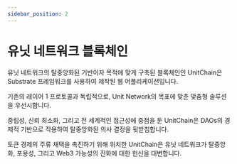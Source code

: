 ```yaml
---
sidebar_position: 2
---
```


# 유닛 네트워크 블록체인

유닛 네트워크의 탈중앙화된 기반이자 목적에 맞게 구축된 블록체인인 UnitChain은 Substrate 프레임워크를 사용하여 제작된 웹 어플리케이션입니다.

기존의 레이어 1 프로토콜과 독립적으로, Unit Network의 목표에 맞춘 맞춤형 솔루션을 우선시합니다.

중립성, 신뢰 최소화, 그리고 전 세계적인 접근성에 중점을 둔 UnitChain은 DAOs의 경제적 기반으로 작용하여 탈중앙화된 의사 결정을 뒷받침합니다.

토큰 경제의 주류 채택을 촉진하기 위해 위치한 UnitChain은 유닛 네트워크가 탈중앙화, 포용성, 그리고 Web3 가능성의 진화에 대한 헌신을 대변합니다.
